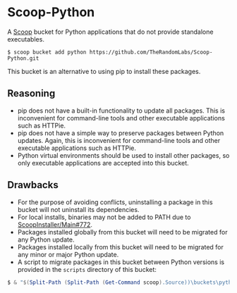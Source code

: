 <!-- markdownlint-disable MD010 -->
<!-- markdownlint-disable MD014 -->
<!-- markdownlint-disable MD046 -->

# Scoop-Python

A [Scoop](https://github.com/lukesampson/scoop) bucket for Python applications that do not provide
standalone executables.

	$ scoop bucket add python https://github.com/TheRandomLabs/Scoop-Python.git

This bucket is an alternative to using pip to install these packages.

## Reasoning

* pip does not have a built-in functionality to update all packages. This is inconvenient for
command-line tools and other executable applications such as HTTPie.
* pip does not have a simple way to preserve packages between Python updates. Again, this is
inconvenient for command-line tools and other executable applications such as HTTPie.
* Python virtual environments should be used to install other packages, so only executable
applications are accepted into this bucket.

## Drawbacks

* For the purpose of avoiding conflicts, uninstalling a package in this bucket will not
uninstall its dependencies.
* For local installs, binaries may not be added to PATH due to
[ScoopInstaller/Main#772](https://github.com/ScoopInstaller/Main/issues/772).
* Packages installed globally from this bucket will need to be migrated for any Python update.
* Packages installed locally from this bucket will need to be migrated for any minor or major
Python update.
* A script to migrate packages in this bucket between Python versions is provided in the `scripts`
directory of this bucket:

```powershell
$ & "$(Split-Path (Split-Path (Get-Command scoop).Source))\buckets\python\scripts\migrate-python-packages.ps1" --help
```
